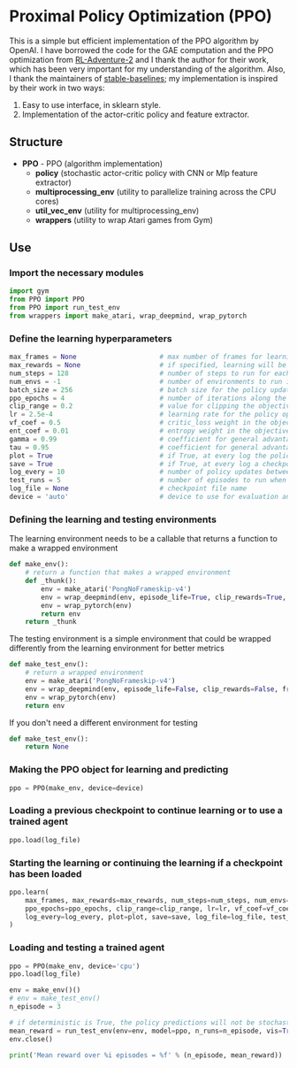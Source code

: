 # Proximal Policy Optimization (PPO)

This is a simple but efficient implementation of the PPO algorithm by OpenAI. I have borrowed the code for the GAE computation and the PPO optimization from [RL-Adventure-2](https://github.com/higgsfield/RL-Adventure-2) and I thank the author for their work, which has been very important for my understanding of the algorithm. Also, I thank the maintainers of [stable-baselines](https://github.com/hill-a/stable-baselines); my implementation is inspired by their work in two ways:
1. Easy to use interface, in sklearn style.
2. Implementation of the actor-critic policy and feature extractor.

## Structure

- **PPO** - PPO (algorithm implementation)
  - **policy** (stochastic actor-critic policy with CNN or Mlp feature extractor)
  - **multiprocessing_env** (utility to parallelize training across the CPU cores)
  - **util_vec_env** (utility for multiprocessing_env)
  - **wrappers** (utility to wrap Atari games from Gym)

## Use

### Import the necessary modules

```python
import gym
from PPO import PPO
from PPO import run_test_env
from wrappers import make_atari, wrap_deepmind, wrap_pytorch
```

### Define the learning hyperparameters

```python
max_frames = None                     # max number of frames for learning
max_rewards = None                    # if specified, learning will be interrupted when the agent reaches the reward in a test
num_steps = 128                       # number of steps to run for each environment before updating the policy
num_envs = -1                         # number of environments to run in parallel (-1 uses all the CPU cores available)
batch_size = 256                      # batch size for the policy update (batch_size = num_steps * num_envs / n_minibatches)
ppo_epochs = 4                        # number of iterations along the memory for each policy update
clip_range = 0.2                      # value for clipping the objective function ('lin_0.2' means the clip_range will decrease to 0 at max_frames linearly)
lr = 2.5e-4                           # learning rate for the policy optimization ('lin_2.5e-4' means the learning_rate will decrease to 0 at max_frames linearly)
vf_coef = 0.5                         # critic_loss weight in the objective function
ent_coef = 0.01                       # entropy weight in the objective function
gamma = 0.99                          # coefficient for general advantage estimation
tau = 0.95                            # coefficient for general advantage estimation
plot = True                           # if True, at every log the policy performance will be tested and historic test results will be plotted
save = True                           # if True, at every log a checkpoint will be saved containing all the data to restart and continue the learning process or to use a trained agent
log_every = 10                        # number of policy updates between each log
test_runs = 5                         # number of episodes to run when testing the policy performance; the result is the mean between all the episode rewards
log_file = None                       # checkpoint file name
device = 'auto'                       # device to use for evaluation and optimization; 'auto' will use the GPU if available
```

### Defining the learning and testing environments
The learning environment needs to be a callable that returns a function to make a wrapped environment

```python
def make_env():
    # return a function that makes a wrapped environment
    def _thunk():
        env = make_atari('PongNoFrameskip-v4')
        env = wrap_deepmind(env, episode_life=True, clip_rewards=True, frame_stack=True, scale=True)
        env = wrap_pytorch(env)
        return env
    return _thunk
```
The testing environment is a simple environment that could be wrapped differently from the learning environment for better metrics
```python
def make_test_env():
    # return a wrapped environment
    env = make_atari('PongNoFrameskip-v4')
    env = wrap_deepmind(env, episode_life=False, clip_rewards=False, frame_stack=True, scale=True)
    env = wrap_pytorch(env)
    return env
```
If you don't need a different environment for testing
```python
def make_test_env():
    return None
```

### Making the PPO object for learning and predicting    
```python
ppo = PPO(make_env, device=device)
```

### Loading a previous checkpoint to continue learning or to use a trained agent
```python
ppo.load(log_file)
```

### Starting the learning or continuing the learning if a checkpoint has been loaded
```python
ppo.learn(
    max_frames, max_rewards=max_rewards, num_steps=num_steps, num_envs=num_envs, batch_size=batch_size,
    ppo_epochs=ppo_epochs, clip_range=clip_range, lr=lr, vf_coef=vf_coef, ent_coef=ent_coef, gamma=gamma, tau=tau,
    log_every=log_every, plot=plot, save=save, log_file=log_file, test_env=make_test_env(), test_runs=test_runs
)
```

### Loading and testing a trained agent
```python
ppo = PPO(make_env, device='cpu')
ppo.load(log_file)

env = make_env()()
# env = make_test_env()
n_episode = 3

# if deterministic is True, the policy predictions will not be stochastic, which could improve performance
mean_reward = run_test_env(env=env, model=ppo, n_runs=n_episode, vis=True, deterministic=False)
env.close()

print('Mean reward over %i episodes = %f' % (n_episode, mean_reward))
```